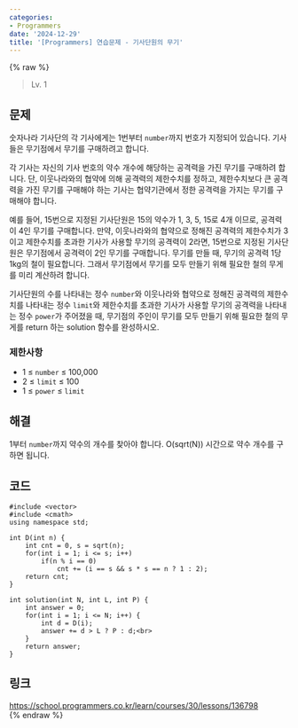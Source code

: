 ```yaml
---
categories:
- Programmers
date: '2024-12-29'
title: '[Programmers] 연습문제 - 기사단원의 무기'
---
```


{% raw %}
> Lv. 1<br>

## 문제
숫자나라 기사단의 각 기사에게는 1번부터  `number`까지 번호가 지정되어 있습니다. 기사들은 무기점에서 무기를 구매하려고 합니다.

각 기사는 자신의 기사 번호의 약수 개수에 해당하는 공격력을 가진 무기를 구매하려 합니다. 단, 이웃나라와의 협약에 의해 공격력의 제한수치를 정하고, 제한수치보다 큰 공격력을 가진 무기를 구매해야 하는 기사는 협약기관에서 정한 공격력을 가지는 무기를 구매해야 합니다.

예를 들어, 15번으로 지정된 기사단원은 15의 약수가 1, 3, 5, 15로 4개 이므로, 공격력이 4인 무기를 구매합니다. 만약, 이웃나라와의 협약으로 정해진 공격력의 제한수치가 3이고 제한수치를 초과한 기사가 사용할 무기의 공격력이 2라면, 15번으로 지정된 기사단원은 무기점에서 공격력이 2인 무기를 구매합니다. 무기를 만들 때, 무기의 공격력 1당 1kg의 철이 필요합니다. 그래서 무기점에서 무기를 모두 만들기 위해 필요한 철의 무게를 미리 계산하려 합니다.

기사단원의 수를 나타내는 정수  `number`와 이웃나라와 협약으로 정해진 공격력의 제한수치를 나타내는 정수  `limit`와 제한수치를 초과한 기사가 사용할 무기의 공격력을 나타내는 정수  `power`가 주어졌을 때, 무기점의 주인이 무기를 모두 만들기 위해 필요한 철의 무게를 return 하는 solution 함수를 완성하시오.

### 제한사항
-   1 ≤  `number`  ≤ 100,000
-   2 ≤  `limit`  ≤ 100
-   1 ≤  `power`  ≤  `limit`

## 해결
1부터 `number`까지 약수의 개수를 찾아야 합니다. O(sqrt(N)) 시간으로 약수 개수를 구하면 됩니다.

## 코드
```
#include <vector>
#include <cmath>
using namespace std;

int D(int n) {
    int cnt = 0, s = sqrt(n);
    for(int i = 1; i <= s; i++)
        if(n % i == 0)
            cnt += (i == s && s * s == n ? 1 : 2);
    return cnt;
}

int solution(int N, int L, int P) {
    int answer = 0;
    for(int i = 1; i <= N; i++) {
        int d = D(i);
        answer += d > L ? P : d;<br>
    }
    return answer;
}
```

## 링크
https://school.programmers.co.kr/learn/courses/30/lessons/136798<br>
{% endraw %}